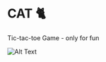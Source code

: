 # CAT :cat2:

Tic-tac-toe Game - only for fun

![Alt Text](https://media1.tenor.com/images/c079ac60f08cb821a1f1c1f4dbe61b37/tenor.gif?itemid=14926882)
